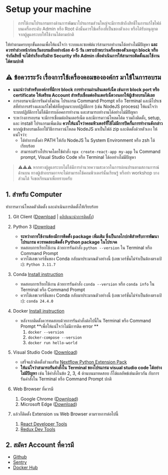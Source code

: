 
# Setup your machine 

> การใช้งานโปรแกรมทางด้านการพัฒนาโปรแกรมส่วนใหญ่จะมีการเข้าถึงสิทธิ์ในการแก้ไขไฟล์บนเครื่องระดับ Admin หรือ Root ดังนั้นควรใช้เครื่องที่เป็นของตัวเอง หรือได้รับอนุญาตจากผู้ดูแลระบบให้ใช้งานได้ตามปกติ   


ให้ทำตามครบทุกขั้นตอนเพื่อให้แน่ใจว่า ระบบและซอฟต์แวร์สามารถทำงานได้อย่างไม่มีปัญหา **และควรทำล่วงหน้าก่อนวันอบรมสักอย่างน้อย 4-5 วัน เพราะถ้าพบว่าเครื่องของตัวเองถูก block หรือจำกัดสิทธิ์ จะได้ทำเรื่องกับฝ่าย Security หรือ Admin เพื่อดำเนินการให้สามารถติดตั้งและใช้งานได้ตามปกติ**

## ⚠️ ข้อควรระวัง เรื่องการใช้เครื่องคอมขององค์กร มาใช้ในการอบรม

- **แนะนำว่าสำหรับองค์กรที่มีการ block การทำงานผ่านอินเตอร์เน็ต เช่นการ block port หรือ certificate ให้เตรียม Account สำหรับเชื่อมต่ออินเตอร์เน็ตวงนอกให้ผู้เข้าอบรมได้เลย**
- การอบรมจะมีการรันคำสั่งผ่าน โปรแกรม Command Prompt หรือ Terminal และมีโปรเซสที่ทำการสร้างและแก้ไขไฟล์ที่อยู่บนระบบปฏิบัติการ (เช่น NodeJS process) ให้แน่ใจว่าระบบปฏิบัติการไม่ได้มีการบล๊อคการทำงาน และสามารถทำงานได้อย่างไม่มีปัญหา
- ระหว่างการอบรม จะมีการเชื่อมต่ออินเตอร์เน็ต และมีการดาวน์โหลดโค้ด รวมถึงติดตั้ง, setup, และ install โปรแกรมเพิ่มเติม **ควรให้แน่ใจว่าคอมพิวเตอร์ทีี่ใช้ไม่มีการปิดกั้นการทำงานดังกล่าว**
- หากผู้เข้าอบรมเลือกใช้วิธีการดาวน์โหลด NodeJS มาเป็นไฟล์ zip และติดตั้งด้วยตัวเอง ให้แน่ใจว่า:
     - ได้ทำการตั้งค่า PATH ให้กับ NodeJS ใน System Environment หรือ zsh ได้เรียบร้อย
     - สามารถสร้างโปรเจคโดยใช้คำสั่ง `npx create-react-app my-app` ใน Command prompt, Visual Studio Code หรือ Terminal ได้ออย่างไม่มีปัญหา

> ⚠️⚠️⚠️ หากทางผู้ดูแลระบบไม่ได้มีการอำนวยความสะดวกในการผ่อนปรนตามสถานการณ์ด้านบน ทางผู้เข้าอบรมอาจจะไม่สามารถใช้คอมพิวเตอร์นั้นเรียนรู้ หรือทำ workshop บางส่วนได้ จึงขอเรียนมาเพื่อทราบครับ

## 1. สำหรับ Computer

ทำการดาวน์โหลดตัวติดตั้ง และดำเนินการติดตั้งให้เรียบร้อย 

1. Git Client ([Download](http://git-scm.com/download/) | [คลิปแนะนำการติดตั้ง](https://www.youtube.com/watch?v=fPOoIZbDKmE))
   
2. Python 3 ([Download](https://www.python.org/downloads/) 
   - **ระหว่างการใช้งานต้องมีการติดตั้ง package เพิ่มเติม ซึ่งเป็นกลไกปกติสำหรับการพัฒนาโปรแกรม ควรทดสอบติดตั้ง Python package ในโปรเจค**
   - ทดสอบการเรียกใช้งาน ด้วยการรันคำสั่ง `python --version` ใน Terminal หรือ Command Prompt
   - ควรได้เลขเวอร์ชั่นของ Conda กลับมาประมาณตัวอย่างนี้ (เลขเวอร์ชั่นไม่จำเป็นต้องตรงเป้ะ): `Python 3.11.7`
  
3. Conda [Install instruction](https://conda.io/projects/conda/en/latest/user-guide/install/index.html)
   - ทดสอบการเรียกใช้งาน ด้วยการรันคำสั่ง `conda --version` หรือ `conda info` ใน Terminal หรือ Command Prompt
   - ควรได้เลขเวอร์ชั่นของ Conda กลับมาประมาณตัวอย่างนี้ (เลขเวอร์ชั่นไม่จำเป็นต้องตรงเป้ะ): `conda 24.4.0`
  
4. Docker [Install instruction](https://docs.docker.com/engine/install/)
   - หลังจากติดตั้งควรทดสอบด้วยการรันคำสั่งต่อไปนี้ใน Terminal หรือ Command Prompt **เพื่อให้แน่ใจว่าไม่มีการติด error **
     1. `docker --version`
     2. `docker-compose --version`
     3. `docker run hello-world`    
   
5. Visual Studio Code ([Download](https://code.visualstudio.com/))
   - เสร็จแล้วติดตั้งส่วนเสริม [Nextflow Python Extension Pack](https://marketplace.visualstudio.com/manage/publishers/teerasej/extensions/nextflow-python-pack/hub) 
   - **ให้แน่ใจว่าสามารถรันคำสั่งใน Terminal ของโปรแกรม visual studio code ได้อย่างไม่มีปัญหา**  เช่น ใช้คำสั่งในข้อ 2, 3, 4 ด้านบนมาทดสอบ ก็ได้ผลลัพธ์เช่นเดียวกัน กับการรันคำสั่งใน Terminal หรือ Command Prompt ปกติ

6. Web Browser ที่ควรมี
   1. Google Chrome ([Download](https://www.google.com/chrome/))
   2. Microsoft Edge ([Download](https://www.microsoft.com/en-us/edge/download))
   
7. แล้วก็ติดตั้ง Extension บน Web Browser ตามรายการต่อไปนี้ 
   1. [React Developer Tools](https://chrome.google.com/webstore/detail/react-developer-tools)
   2. [Redux Dev Tools](https://chrome.google.com/webstore/detail/redux-devtools)
  
## 2. สมัคร Account ที่ควรมี

- [Github](https://github.com/signup)
- [Sentry](https://sentry.io/signup/)
- [Docker Hub](https://hub.docker.com/signup)



